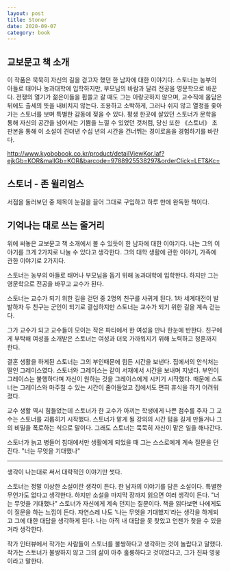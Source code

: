 ```yaml
---
layout: post
title: Stoner
date: 2020-09-07
category: book
---
```


## 교보문고 책 소개

이 작품은 묵묵히 자신의 길을 걷고자 했던 한 남자에 대한 이야기다. 스토너는 농부의 아들로 태어나 농과대학에 입학하지만, 부모님의 바람과 달리 전공을 영문학으로 바꾼다. 전쟁의 열기가 젊은이들을 휩쓸고 갈 때도 그는 아랑곳하지 않으며, 교수직에 몸담은 뒤에도 출세의 뜻을 내비치지 않는다. 조용하고 소박하게, 그러나 쉬지 않고 열정을 좇아가는 스토너를 보며 특별한 감동에 젖을 수 있다. 평생 한곳에 살았던 스토너가 문학을 통해 자신의 공간을 넘어서는 기쁨을 느낄 수 있었던 것처럼, 당신 또한 《스토너》 초판본을 통해 이 소설이 견뎌낸 수십 년의 시간을 건너뛰는 경이로움을 경험하기를 바란다.  

<http://www.kyobobook.co.kr/product/detailViewKor.laf?ejkGb=KOR&mallGb=KOR&barcode=9788925538297&orderClick=LET&Kc=>

## 스토너 - 존 윌리엄스

서점을 둘러보던 중 제목이 눈길을 끌어 그대로 구입하고 하루 만에 완독한 책이다.  

## 기억나는 대로 쓰는 줄거리
위에 써놓은 교보문고 책 소개에서 볼 수 있듯이 한 남자에 대한 이야기다. 나는 그의 이야기를 크게 2가지로 나눌 수 있다고 생각한다. 그의 대학 생활에 관한 이야기, 가족에 관한 이야기로 2가지다.

스토너는 농부의 아들로 태어나 부모님을 돕기 위해 농과대학에 입학한다. 하지만 그는 영문학으로 전공을 바꾸고 교수가 된다.

스토너는 교수가 되기 위한 길을 걷던 중 2명의 친구를 사귀게 된다. 1차 세계대전이 발발하자 두 친구는 군인이 되기로 결심하지만 스토너는 교수가 되기 위한 길을 계속 걷는다.

그가 교수가 되고 교수들이 모이는 작은 파티에서 한 여성을 만나 한눈에 반한다. 친구에게 부탁해 여성을 소개받은 스토너는 여성과 더욱 가까워지기 위해 노력하고 청혼까지 한다.

결혼 생활을 하게된 스토너는 그의 부인때문에 힘든 시간을 보낸다. 집에서의 안식처는 딸인 그레이스였다. 스토너와 그레이스는 같이 서재에서 시간을 보내며 지냈다. 부인이 그레이스는 불행하다며 자신이 원하는 것을 그레이스에게 시키기 시작했다. 때문에 스토너는 그레이스와 마주칠 수 있는 시간이 줄어들었고 집에서도 편히 휴식을 하기 어려워졌다.

교수 생활 역시 힘들었는데 스토너가 한 교수가 아끼는 학생에게 나쁜 점수를 주자 그 교수는 스토너를 괴롭히기 시작했다. 스토너가 맡게 될 강의의 시간 텀을 길게 만들거나 그의 비밀을 폭로하는 식으로 말이다. 그래도 스토너는 묵묵히 자신이 맡은 일을 해나간다.

스토너가 늙고 병들어 침대에서만 생활에게 되었을 때 그는 스스로에게 계속 질문을 던진다.
"너는 무엇을 기대했나"

---
생각이 나는대로 써서 대략적인 이야기만 썻다.  

스토너는 정말 이상한 소설이란 생각이 든다. 한 남자의 이야기를 담은 소설이다. 특별한 무언가도 없다고 생각한다. 하지만 소설을 마지막 장까지 읽으면 여러 생각이 든다. "너는 무엇을 기대했나" 스토너가 자신에게 계속 던지는 질문이다. 책을 읽다보면 나에게도 이 질문을 하는 느낌이 든다. 자연스레 나도 '나는 무엇을 기대했지'라는 생각을 하게되고 그에 대한 대답을 생각하게 된다. 나는 아직 내 대답을 못 찾았고 언젠가 찾을 수 있을거라 생각한다.

작가 인터뷰에서 작가는 사람들이 스토너를 불쌍하다고 생각하는 것이 놀랍다고 말했다. 작가는 스토너가 불쌍하지 않고 그의 삶이 아주 훌륭하다고 것이었다고, 그가 진짜 영웅이라고 말한다.